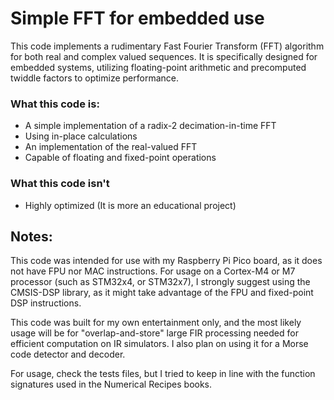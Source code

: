 # Simple FFT for embedded use

This code implements a rudimentary Fast Fourier Transform (FFT) algorithm for both real and complex valued sequences. It is specifically designed for embedded systems, utilizing floating-point arithmetic and precomputed twiddle factors to optimize performance.



### What this code is:

- A simple implementation of a radix-2 decimation-in-time FFT
- Using in-place calculations
- An implementation of the real-valued FFT
- Capable of floating and fixed-point operations

### What this code isn't 

- Highly optimized (It is more an educational project)

## Notes:

This code was intended for use with my Raspberry Pi Pico board, as it does not have FPU nor MAC instructions. For usage on a Cortex-M4 or M7 processor (such as STM32x4, or STM32x7), I strongly suggest using the CMSIS-DSP library, as it might take advantage of the FPU and fixed-point DSP instructions. 

This code was built for my own entertainment only, and the most likely usage will be for "overlap-and-store" large FIR processing needed for efficient computation on IR simulators. I also plan on using it for a Morse code detector and decoder.

For usage, check the tests files, but I tried to keep in line with the function signatures used in the Numerical Recipes books.